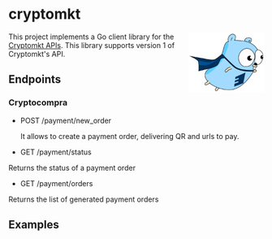 # cryptomkt

<img align="right" width="150" src="gopher.png">


This project implements a Go client library for the [Cryptomkt APIs](https://developers.cryptomkt.com).
This library supports version 1 of Cryptomkt's API.

## Endpoints

### Cryptocompra

- POST /payment/new_order

   It allows to create a payment order, delivering QR and urls to pay.

- GET /payment/status


Returns the status of a payment order

- GET /payment/orders


Returns the list of generated payment orders

## Examples